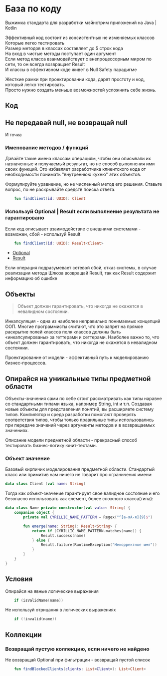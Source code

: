 # База по коду

Выжимка стандарта для разработки мэйнстрим приложений на Java | Kotlin

Эффективный код состоит из консистентных не изменяемых классов  
Которые легко тестировать  
Размер методов в классах составляет до 5 строк кода  
На вход в чистые методы поступает один аргумент  
Если метод класса взаимодействует с внепроцессорным миром по сети, то он всегда возвращает Result  
И классы в эффективном коде живет в Null Safety парадигме  

Жесткие рамки при проектировании кода, 
дарят простоту и код, который легко тестировать.  
Просто нужно создать меньше возможностей усложнить себе жизнь.  

## Код

## Не передавай null, не возвращай null
И точка

### Именование методов / функций

Давайте такие имена классам операциям, чтобы они описывали их назначенные и получаемый результат, но не способ
выполнения ими своих функций. Это избавляет разработчика клиентского кода от необходимости понимать "внутреннюю кухню"
этих объектов.

Формулируйте уравнение, но не численный метод его решения. Ставьте вопрос, по не раскрывайте средств поиска ответа.

```kotlin
    fun findClient(id: UUID): Client
```

### Используй Optional | Result если выполнение результата не гарантировано

Если код описывает взаимодействие с внешними системами - возможен, сбой - используй Result

```kotlin
    fun findClient(id: UUID): Result<Client>
```

- [Optional](https://docs.oracle.com/en/java/javase/17/docs/api/java.base/java/util/Optional.html)
- [Result](https://kotlinlang.org/api/latest/jvm/stdlib/kotlin/-result/)

Если операция подразумевает сетевой сбой, отказ системы, в случае реализации метода Шлюза
возвращай Result, так как Result содержит информацию об ошибке

## Объекты

> Объект должен гарантировать, что никогда не окажется в невалидном состоянии.

Инкапсуляция - одна из наиболее неправильно понимаемых концепций ООП. Многие программисты считают, что это запрет на
прямое раскрытие полей классов поля классов должны быть «инкапсулированы» за геттерами и сеттерами. Наиболее важно то,
что объект должен гарантировать, что никогда не окажется в невалидном состоянии.

Проектирование от модели - эффективный путь к моделированию бизнес-процессов.

## Опирайся на уникальные типы предметной области
Объекты-значения сами по себе стоит рассматривать как типы наравне со стандартными типами языка, например
String, int и т.п. Создавая новые объекты для представления понятий, вы расширяете систему типов.
Компилятор и среда разработки помогают проверять соответствия типов, чтобы только правильные типы использовались при передаче значений через аргументы методов и в возвращаемых значениях. 

Описание модели предметной области - прекрасный способ тестировать бизнес-логику юнит-тестами.

### Объект значение
Базовый кирпичик моделирования предметной области.
Стандартый класс или примитив нам ничего не говорит про ограничения имени:
```kotlin
data class Client (val name: String)
```
Тогда как объект-значение гарантирует свое валидное состояние и его безопасно использовать как элемент, более сложного класса(типа):
```kotlin
data class Name private constructor(val value: String) {
    companion object {
        private val CYRILLIC_NAME_PATTERN = Regex("^[а-яА-я]{9}$")

        fun emerge(name: String): Result<String> {
            return if (CYRILLIC_NAME_PATTERN.matches(name)) {
                Result.success(name)
            } else {
                Result.failure(RuntimeException("Некорректное имя"))
            }
        }
    }
}
```

## Условия

Опирайся на явные логические выражения

```kotlin
    if (isValidName(name))
```

Не используй отрицания в логических выражениях

```kotlin
    if (!invalid(name))
```

## Коллекции

### Возвращай пустую коллекцию, если ничего не найдено

Не возвращай Optional<List> при фильтрации - возвращай пустой список

```kotlin
    fun findBlockedClients(clients: List<Client>): List<Client>
```


